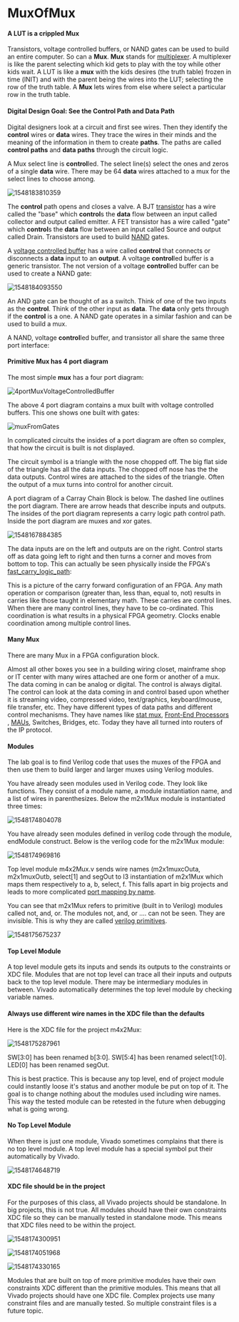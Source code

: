 # MuxOfMux

#### A LUT is a crippled Mux

Transistors,  voltage controlled buffers, or NAND gates can be used to build an entire computer. So can a **Mux**. **Mux** stands for [multiplexer](https://en.wikipedia.org/wiki/Multiplexer). A multiplexer is like the parent selecting which kid gets to play with the toy while other kids wait. A LUT is like a **mux** with the kids desires (the truth table) frozen in time (lNIT)  and with the parent being the wires into the LUT; selecting the row of the truth table. A **Mux** lets wires from else where select a particular row in the truth table. 

#### Digital Design Goal: See the Control Path and Data Path

Digital designers look at a circuit and first see wires. Then they identify the **control** wires or **data** wires. They trace the wires in their minds and the meaning of the information in them to create **paths**.  The paths are called **control paths** and **data paths** through the circuit logic. 

A Mux select line is **control**led. The select line(s) select the ones and zeros of a single **data** wire. There may be 64 **data** wires attached to a mux for the select lines to choose among.

![1548183810359](1548183810359.png)

The **control** path opens and closes a valve. A BJT [transistor](https://en.wikipedia.org/wiki/Transistor#Bipolar_junction_transistor_(BJT)) has a wire called the "base" which **control**s the **data** flow between an input called collector and output called emitter.  A FET transistor has a wire called "gate" which **control**s the **data** flow between an input called Source and output called Drain.  Transistors are used to build [NAND](https://en.wikipedia.org/wiki/NAND_gate)  gates. 

A [voltage controlled buffer](https://en.wikipedia.org/wiki/Digital_buffer#Tri-State_Digital_Buffer) has a wire called **control** that connects or disconnects a **data** input to an **output**. A voltage **control**led buffer is a generic transistor. The not version of a voltage **control**led buffer can be used to create a NAND gate:

![1548184093550](1548184093550.png)

An AND gate can be thought of as a switch. Think of one of the two inputs as the **control**. Think of the other input as **data**. The **data** only gets through if the **control** is a one.  A NAND gate operates in a similar fashion and can be used to build a mux. 

A NAND, voltage **control**led buffer, and transistor all share the same three port interface:

#### Primitive Mux has 4 port diagram

The most simple **mux** has a four port diagram: 

![4portMuxVoltageControlledBuffer](4portMuxVoltageControlledBuffer.png)

The above 4 port diagram contains a mux built with voltage controlled buffers.  This one shows one built with gates:

![muxFromGates](muxFromGates.png)

In complicated circuits the insides of a port diagram are often so complex, that how the circuit is built is not displayed. 

The circuit symbol is a triangle with the nose chopped off. The big flat side of the triangle has all the data inputs. The chopped off nose has the the data outputs. Control  wires are attached to the sides of the triangle.  Often the output of a mux turns into control for another circuit. 

A port diagram of a Carray Chain Block is below. The dashed line outlines the port diagram. There are arrow heads that describe inputs and outputs.  The insides of the port diagram represents a carry logic path control path. Inside the port diagram are muxes and xor gates. 

![1548167884385](1548167884385.png)

The data inputs are on the left and outputs are on the right. Control starts off as data going left to right and then turns a corner and moves from bottom to top. This can actually be seen physically inside the FPGA's  [fast_carry_logic_path](https://www.xilinx.com/support/documentation/user_guides/ug474_7Series_CLB.pdf):

This is a picture of the carry forward configuration of an FPGA. Any math operation or comparison (greater than, less than, equal to, not) results in carries like those taught in elementary math. These carries are control lines. When there are many control lines, they have to be co-ordinated. This coordination is what results in a physical FPGA geometry.  Clocks enable coordination among multiple control lines.

#### Many Mux

There are many Mux in a FPGA configuration block. 

Almost all other boxes you see in a building wiring closet, mainframe shop or IT center with many wires attached are one form or another of a mux. The data coming in can be analog or digital. The control is always digital. The control can look at the data coming in and control based upon whether it is streaming video, compressed video, text/graphics, keyboard/mouse, file transfer, etc.  They have different types of data paths and different control mechanisms. They have names like [stat mux](https://en.wikipedia.org/wiki/Statistical_time-division_multiplexing), [Front-End Processors](https://en.wikipedia.org/wiki/Front-end_processor) , [MAUs](https://en.wikipedia.org/wiki/Media_access_unit),  Switches, Bridges, etc. Today they have all turned into routers of the IP protocol. 

#### Modules

The lab goal is to find Verilog code that uses the muxes of the FPGA  and then use them to build larger and larger muxes using Verilog modules. 

You have already seen modules used in Verilog code. They look like functions.  They consist of a module name, a module instantiation name, and a list of wires in parenthesizes. Below the m2x1Mux module is instantiated three times:

![1548174804078](1548174804078.png)

You have already seen modules defined in verilog code through the module, endModule construct. Below is the verilog code for the m2x1Mux module:

![1548174969816](1548174969816.png)

Top level module m4x2Mux.v sends wire names (m2x1muxcOuta, m2x1muxOutb, select[1] and segOut to I3 instantiation of m2x1Mux which maps them respectively to a, b, select, f.  This falls apart in big projects and leads to more complicated [port mapping by name](https://www.vlsifacts.com/port-mapping-for-module-instantiation-in-verilog/). 

You can see that m2x1Mux refers to primitive (built in to Verilog) modules called not, and, or. The modules not, and, or .... can not be seen. They are invisible. This is why they are called [verilog primitives](http://www.asic-world.com/verilog/gate1.html). 

![1548175675237](1548175675237.png)

#### Top Level Module

A top level module gets its inputs and sends its outputs to the constraints or XDC file. Modules that are not top level can trace all their inputs and outputs back to the top level module.  There may be intermediary modules in between.  Vivado automatically determines the top level module by checking variable names. 

#### Always use different wire names in the XDC file than the defaults

Here is the XDC file for the project m4x2Mux:

![1548175287961](1548175287961.png)

SW[3:0] has been renamed b[3:0]. SW[5:4] has been renamed select[1:0]. LED[0] has been renamed segOut.

This is best practice. This is because any top level, end of project module could instantly loose it's status and another module be put on top of it. The goal is to change nothing about the modules used including wire names.  This way the tested module can be retested in the future when debugging what is going wrong.

#### No Top Level Module

When there is just one module, Vivado sometimes complains that there is no top level module.   A top level module has a special symbol put their automatically by Vivado.

![1548174648719](1548174648719.png)

#### XDC file should be in the project

For the purposes of this class, all Vivado projects should be standalone. In big projects, this is not true. All modules should have their own constraints XDC file so they can be manually tested in standalone mode.  This means that XDC files need to be within the project.

![1548174300951](1548174300951.png)

![1548174051968](1548174051968.png)

![1548174330165](1548174330165.png)

Modules that are built on top of more primitive modules have their own constraints XDC different than the primitive modules.  This means that all Vivado projects should have one XDC file.  Complex projects use many constraint files and are manually tested.  So multiple constraint files is a future topic. 




